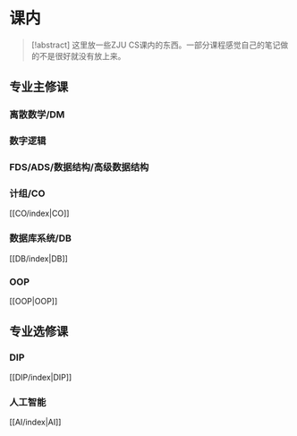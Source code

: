 # 课内

>[!abstract] 这里放一些ZJU CS课内的东西。一部分课程感觉自己的笔记做的不是很好就没有放上来。
## 专业主修课
### 离散数学/DM
### 数字逻辑
### FDS/ADS/数据结构/高级数据结构
### 计组/CO
[[CO/index|CO]]
### 数据库系统/DB
[[DB/index|DB]]
### OOP
[[OOP|OOP]]
## 专业选修课
### DIP
[[DIP/index|DIP]]
### 人工智能
[[AI/index|AI]]
